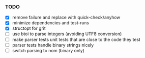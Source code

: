 ### TODO

* [x] remove failure and replace with quick-check/anyhow
* [x] minimize dependencies and test-runs
* [x] structopt for grit
* [ ] use btoi to parse integers (avoiding UTF8 conversion)
* [ ] make parser tests unit tests that are close to the code they test
* [ ] parser tests handle binary strings nicely
* [ ] switch parsing to nom (binary only)
